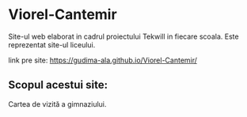 # Viorel-Cantemir
Site-ul web elaborat in cadrul proiectului Tekwill in fiecare scoala. Este reprezentat site-ul liceului.

link pre site: https://gudima-ala.github.io/Viorel-Cantemir/

## Scopul acestui site: 
Cartea de vizită a gimnaziului.
